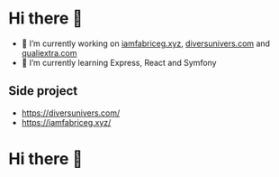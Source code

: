 # Hi there 👋

- 🔭 I’m currently working on [iamfabriceg.xyz](https://iamfabriceg.xyz), [diversunivers.com](https://diversunivers.com) and [qualiextra.com](https://qualiextra.com)
- 🌱 I’m currently learning Express, React and Symfony

<!-- - Solidity, WSL -->

## Side project

- https://diversunivers.com/
- https://iamfabriceg.xyz/

<!-- <p><img align="left" src="https://github-readme-stats.vercel.app/api/top-langs?username=fabricegeib&show_icons=true&locale=en&layout=compact&theme=apprentice " alt="fabricegeib" /></p> -->

# Hi there 👋

<!--
**fabricegeib/fabricegeib** is a ✨ _special_ ✨ repository because its `README.md` (this file) appears on your GitHub profile.

Here are some ideas to get you started:

- 🔭 I’m currently working on ...
- 🌱 I’m currently learning ...
- 👯 I’m looking to collaborate on ...
- 🤔 I’m looking for help with ...
- 💬 Ask me about ...
- 📫 How to reach me: ...
- 😄 Pronouns: ...
- ⚡ Fun fact: ...
-->

